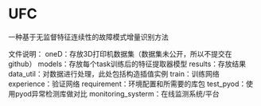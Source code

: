 # UFC

一种基于无监督特征连续性的故障模式增量识别方法

文件说明：
oneD：存放3D打印机数据集（数据集未公开，所以不提交在github）
models：存放每个task训练后的特征提取器模型 
results：存放结果 
data_util：对数据进行处理，此处包括构造插值实例 
train：训练网络 
experience：验证网络 
requirement：环境配置和所需要的库包
test_pyod：使用pyod异常检测库做对比
monitoring_systerm：在线监测系统/平台
